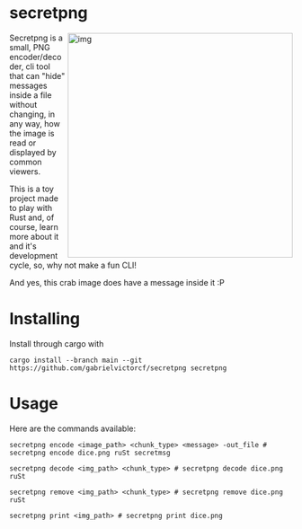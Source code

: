 # secretpng
<img src="https://i.imgur.com/u0lJRTj.png" alt="img" align="right" width="400px">

Secretpng is a small, PNG encoder/decoder, cli tool  that can "hide" messages inside a file without changing, in
any way, how the image is read or displayed by common viewers.

This is a toy project made to play with Rust and, of course, learn more about it and it's development cycle,
so, why not make a fun CLI!

And yes, this crab image does have a message inside it :P

# Installing
Install through cargo with
```
cargo install --branch main --git https://github.com/gabrielvictorcf/secretpng secretpng
```

# Usage
Here are the commands available:
```
secretpng encode <image_path> <chunk_type> <message> -out_file # secretpng encode dice.png ruSt secretmsg

secretpng decode <img_path> <chunk_type> # secretpng decode dice.png ruSt

secretpng remove <img_path> <chunk_type> # secretpng remove dice.png ruSt

secretpng print <img_path> # secretpng print dice.png
```